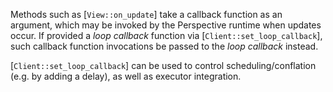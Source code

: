 Methods such as [`View::on_update`] take a callback function as an argument,
which may be invoked by the Perspective runtime when updates occur. If provided
a _loop callback_ function via [`Client::set_loop_callback`], such callback
function invocations be passed to the _loop callback_ instead.

[`Client::set_loop_callback`] can be used to control scheduling/conflation (e.g.
by adding a delay), as well as executor integration.
